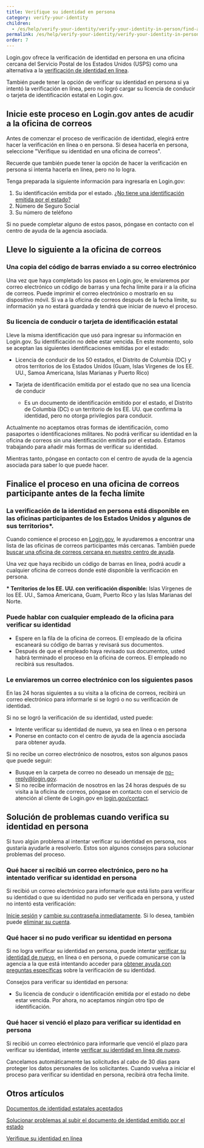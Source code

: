 ```yaml
---
title: Verifique su identidad en persona
category: verify-your-identity
children:
  - /es/help/verify-your-identity/verify-your-identity-in-person/find-a-participating-post-office/
permalink: /es/help/verify-your-identity/verify-your-identity-in-person/
order: 7
---
```

Login.gov ofrece la verificación de identidad en persona en una oficina cercana del Servicio Postal de los Estados Unidos (USPS) como una alternativa a la [verificación de identidad en línea](/es/help/verify-your-identity/how-to-verify-your-identity/).

También puede tener la opción de verificar su identidad en persona si ya intentó la verificación en línea, pero no logró cargar su licencia de conducir o tarjeta de identificación estatal en Login.gov.

## Inicie este proceso en Login.gov antes de acudir a la oficina de correos&nbsp;

Antes de comenzar el proceso de verificación de identidad, elegirá entre hacer la verificación en línea o en persona. Si desea hacerla en persona, seleccione "Verifique su identidad en una oficina de correos".

Recuerde que también puede tener la opción de hacer la verificación en persona si intenta hacerla en línea, pero no lo logra.

Tenga preparada la siguiente información para ingresarla en Login.gov:

1. Su identificación emitida por el estado. [¿No tiene una identificación emitida por el estado?](/es/help/verify-your-identity/accepted-identification-documents/)
2. Número de Seguro Social
3. Su número de teléfono

Si no puede completar alguno de estos pasos, póngase en contacto con el centro de ayuda de la agencia asociada.

## Lleve lo siguiente a la oficina de correos

### Una copia del código de barras enviado a su correo electrónico

Una vez que haya completado los pasos en Login.gov, le enviaremos por correo electrónico un código de barras y una fecha límite para ir a la oficina de correos. Puede imprimir el correo electrónico o mostrarlo en su dispositivo móvil. Si va a la oficina de correos después de la fecha límite, su información ya no estará guardada y tendrá que iniciar de nuevo el proceso.

### Su licencia de conducir o tarjeta de identificación estatal

Lleve la misma identificación que usó para ingresar su información en Login.gov. Su identificación no debe estar vencida. En este momento, solo se aceptan las siguientes identificaciones emitidas por el estado: 

* Licencia de conducir de los 50 estados, el Distrito de Columbia (DC) y otros territorios de los Estados Unidos (Guam, Islas Vírgenes de los EE. UU., Samoa Americana, Islas Marianas y Puerto Rico)
* Tarjeta de identificación emitida por el estado que no sea una licencia de conducir

  * Es un documento de identificación emitido por el estado, el Distrito de Columbia (DC) o un territorio de los EE. UU. que confirma la identidad, pero no otorga privilegios para conducir.

Actualmente no aceptamos otras formas de identificación, como pasaportes o identificaciones militares. No podrá verificar su identidad en la oficina de correos sin una identificación emitida por el estado. Estamos trabajando para añadir más formas de verificar su identidad.

Mientras tanto, póngase en contacto con el centro de ayuda de la agencia asociada para saber lo que puede hacer.

## Finalice el proceso en una oficina de correos participante antes de la fecha límite

### La verificación de la identidad en persona está disponible en las oficinas participantes de los Estados Unidos y algunos de sus territorios*.

Cuando comience el proceso en [Login.gov](https://secure.login.gov/es/), le ayudaremos a encontrar una lista de las oficinas de correos participantes más cercanas. También puede [buscar una oficina de correos cercana en nuestro centro de ayuda](/es/help/verify-your-identity/verify-your-identity-in-person/find-a-participating-post-office/).

Una vez que haya recibido un código de barras en línea, podrá acudir a cualquier oficina de correos donde esté disponible la verificación en persona.

**\* Territorios de los EE. UU. con verificación disponible:** Islas Vírgenes de los EE. UU., Samoa Americana, Guam, Puerto Rico y las Islas Marianas del Norte.

### Puede hablar con cualquier empleado de la oficina para verificar su identidad

* Espere en la fila de la oficina de correos. El empleado de la oficina escaneará su código de barras y revisará sus documentos.
* Después de que el empleado haya revisado sus documentos, usted habrá terminado el proceso en la oficina de correos. El empleado no recibirá sus resultados.

### Le enviaremos un correo electrónico con los siguientes pasos

En las 24 horas siguientes a su visita a la oficina de correos, recibirá un correo electrónico para informarle si se logró o no su verificación de identidad.

Si no se logró la verificación de su identidad, usted puede:

* Intente verificar su identidad de nuevo, ya sea en línea o en persona
* Ponerse en contacto con el centro de ayuda de la agencia asociada para obtener ayuda.

Si no recibe un correo electrónico de nosotros, estos son algunos pasos que puede seguir:

* Busque en la carpeta de correo no deseado un mensaje de [no-reply@login.gov](mailto:no-reply@login.gov).
* Si no recibe información de nosotros en las 24 horas después de su visita a la oficina de correos, póngase en contacto con el servicio de atención al cliente de Login.gov en [login.gov/contact](https://login.gov/contact).

## Solución de problemas cuando verifica su identidad en persona

Si tuvo algún problema al intentar verificar su identidad en persona, nos gustaría ayudarle a resolverlo. Estos son algunos consejos para solucionar problemas del proceso.

### Qué hacer si recibió un correo electrónico, pero no ha intentado verificar su identidad en persona

Si recibió un correo electrónico para informarle que está listo para verificar su identidad o que su identidad no pudo ser verificada en persona, y usted no intentó esta verificación:

[Inicie sesión](https://secure.login.gov/es/) y [cambie su contraseña inmediatamente](/es/help/manage-your-account/change-your-password/). Si lo desea, también puede [eliminar su cuenta](/es/help/manage-your-account/delete-your-account/).

### Qué hacer si no pudo verificar su identidad en persona

Si no logra verificar su identidad en persona, puede intentar [verificar su identidad de nuevo](/es/help/verify-your-identity/how-to-verify-your-identity/), en línea o en persona, o puede comunicarse con la agencia a la que está intentando acceder para [obtener ayuda con preguntas específicas](/es/help/specific-agencies/overview/) sobre la verificación de su identidad.

Consejos para verificar su identidad en persona:

* Su licencia de conducir o identificación emitida por el estado no debe estar vencida. Por ahora, no aceptamos ningún otro tipo de identificación.

### Qué hacer si venció el plazo para verificar su identidad en persona

Si recibió un correo electrónico para informarle que venció el plazo para verificar su identidad, intente [verificar su identidad en línea de nuevo](/es/help/verify-your-identity/how-to-verify-your-identity/).

Cancelamos automáticamente las solicitudes al cabo de 30 días para proteger los datos personales de los solicitantes. Cuando vuelva a iniciar el proceso para verificar su identidad en persona, recibirá otra fecha límite.

## Otros artículos

[Documentos de identidad estatales aceptados](/es/help/verify-your-identity/accepted-identification-documents/)

[Solucionar problemas al subir el documento de identidad emitido por el estado](/es/help/verify-your-identity/how-to-take-photos-to-verify-your-identity/)

[Verifique su identidad en línea](/es/help/verify-your-identity/how-to-verify-your-identity/)
